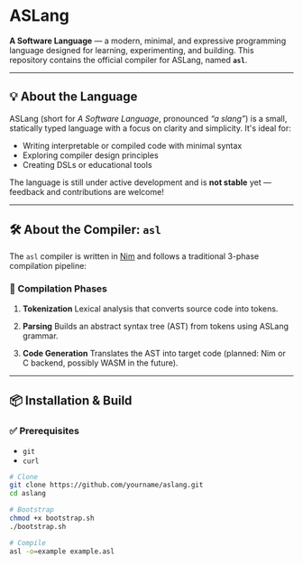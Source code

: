 # ASLang

**A Software Language** — a modern, minimal, and expressive programming language designed for learning, experimenting, and building.
This repository contains the official compiler for ASLang, named **`asl`**.

---

## 💡 About the Language

ASLang (short for *A Software Language*, pronounced _“a slang”_) is a small, statically typed language with a focus on clarity and simplicity. It's ideal for:

- Writing interpretable or compiled code with minimal syntax
- Exploring compiler design principles
- Creating DSLs or educational tools

The language is still under active development and is **not stable** yet — feedback and contributions are welcome!

---

## 🛠️ About the Compiler: `asl`

The `asl` compiler is written in [Nim](https://nim-lang.org/) and follows a traditional 3-phase compilation pipeline:

### 🔧 Compilation Phases

1. **Tokenization**
   Lexical analysis that converts source code into tokens.

2. **Parsing**
   Builds an abstract syntax tree (AST) from tokens using ASLang grammar.

3. **Code Generation**
   Translates the AST into target code (planned: Nim or C backend, possibly WASM in the future).

---

## 📦 Installation & Build

### ✅ Prerequisites

- `git`
- `curl`

```bash
# Clone
git clone https://github.com/yourname/aslang.git
cd aslang

# Bootstrap
chmod +x bootstrap.sh
./bootstrap.sh

# Compile
asl -o=example example.asl
```
